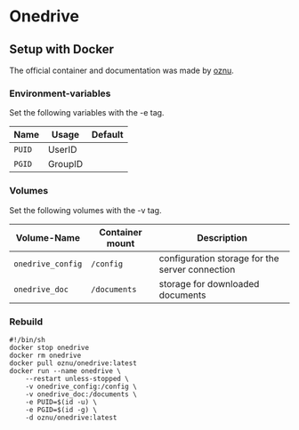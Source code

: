 # Onedrive

## Setup with Docker

The official container and documentation was made by [oznu](https://hub.docker.com/r/oznu/onedrive).

### Environment-variables

Set the following variables with the -e tag.

| Name   | Usage   | Default |
| ------ | ------- | ------- |
| `PUID` | UserID  |         |
| `PGID` | GroupID |         |

### Volumes

Set the following volumes with the -v tag.

| Volume-Name       | Container mount | Description                                     |
| ----------------- | --------------- | ----------------------------------------------- |
| `onedrive_config` | `/config`       | configuration storage for the server connection |
| `onedrive_doc`    | `/documents`    | storage for downloaded documents                |

### Rebuild

```shell
#!/bin/sh
docker stop onedrive
docker rm onedrive
docker pull oznu/onedrive:latest
docker run --name onedrive \
    --restart unless-stopped \
    -v onedrive_config:/config \
    -v onedrive_doc:/documents \
    -e PUID=$(id -u) \
    -e PGID=$(id -g) \
    -d oznu/onedrive:latest
```
